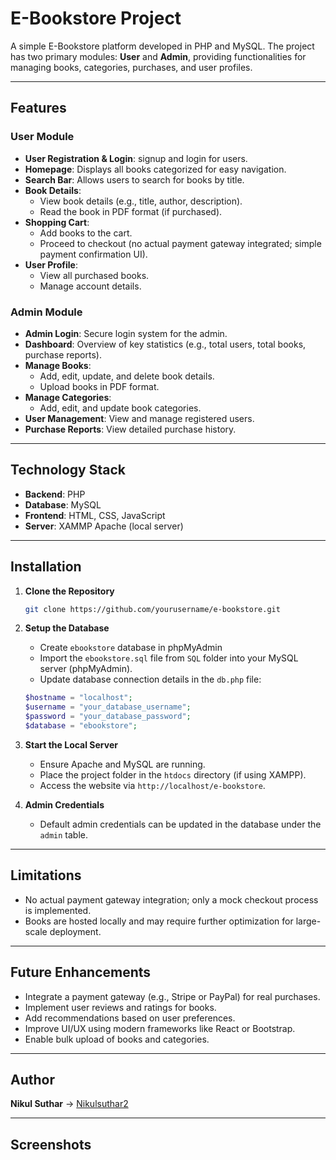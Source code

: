 # E-Bookstore Project

A simple E-Bookstore platform developed in PHP and MySQL. The project has two primary modules: **User** and **Admin**, providing functionalities for managing books, categories, purchases, and user profiles.

---

## Features

### User Module
- **User Registration & Login**: signup and login for users.
- **Homepage**: Displays all books categorized for easy navigation.
- **Search Bar**: Allows users to search for books by title.
- **Book Details**:
  - View book details (e.g., title, author, description).
  - Read the book in PDF format (if purchased).
- **Shopping Cart**:
  - Add books to the cart.
  - Proceed to checkout (no actual payment gateway integrated; simple payment confirmation UI).
- **User Profile**:
  - View all purchased books.
  - Manage account details.

### Admin Module
- **Admin Login**: Secure login system for the admin.
- **Dashboard**: Overview of key statistics (e.g., total users, total books, purchase reports).
- **Manage Books**:
  - Add, edit, update, and delete book details.
  - Upload books in PDF format.
- **Manage Categories**:
  - Add, edit, and update book categories.
- **User Management**: View and manage registered users.
- **Purchase Reports**: View detailed purchase history.

---

## Technology Stack
- **Backend**: PHP
- **Database**: MySQL
- **Frontend**: HTML, CSS, JavaScript
- **Server**: XAMMP Apache (local server)

---

## Installation

1. **Clone the Repository**
   ```bash
   git clone https://github.com/yourusername/e-bookstore.git
   ```

2. **Setup the Database**
   - Create `ebookstore` database in phpMyAdmin 
   - Import the `ebookstore.sql` file from `SQL` folder into your MySQL server (phpMyAdmin).
   - Update database connection details in the `db.php` file:
    ```php
    $hostname = "localhost";
    $username = "your_database_username";
    $password = "your_database_password";
    $database = "ebookstore";
    ```

3. **Start the Local Server**
   - Ensure Apache and MySQL are running.
   - Place the project folder in the `htdocs` directory (if using XAMPP).
   - Access the website via `http://localhost/e-bookstore`.

4. **Admin Credentials**
   - Default admin credentials can be updated in the database under the `admin` table.

---

## Limitations
- No actual payment gateway integration; only a mock checkout process is implemented.
- Books are hosted locally and may require further optimization for large-scale deployment.

---

## Future Enhancements
- Integrate a payment gateway (e.g., Stripe or PayPal) for real purchases.
- Implement user reviews and ratings for books.
- Add recommendations based on user preferences.
- Improve UI/UX using modern frameworks like React or Bootstrap.
- Enable bulk upload of books and categories.


---

## Author
**Nikul Suthar** -> [Nikulsuthar2](https://github.com/Nikulsuthar2)

---
## Screenshots